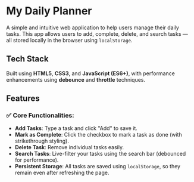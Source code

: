 # My Daily Planner

A simple and intuitive web application to help users manage their daily tasks. This app allows users to add, complete, delete, and search tasks — all stored locally in the browser using `localStorage`. 

## Tech Stack
Built using **HTML5**, **CSS3**, and **JavaScript (ES6+)**, with performance enhancements using **debounce** and **throttle** techniques.



## Features

### ✅ Core Functionalities:
- **Add Tasks**: Type a task and click "Add" to save it.
- **Mark as Complete**: Click the checkbox to mark a task as done (with strikethrough styling).
- **Delete Task**: Remove individual tasks easily.
- **Search Tasks**: Live-filter your tasks using the search bar (debounced for performance).
- **Persistent Storage**: All tasks are saved using `localStorage`, so they remain even after refreshing the page.
